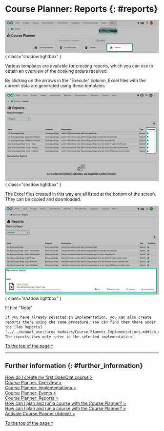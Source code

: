 # Course Planner: Reports {: #reports}

![course_planner_reports_v1_de.png](assets/course_planner_reports1_v1_de.png){ class="shadow lightbox" } 

Various templates are available for creating reports, which you can use to obtain an overview of the booking orders received.

By clicking on the arrows in the "Execute" column, Excel files with the current data are generated using these templates.

![course_planner_reports2_v1_de.png](assets/course_planner_reports2_v1_de.png){ class="shadow lightbox" }  

The Excel files created in this way are all listed at the bottom of the screen.
They can be copied and downloaded.

![course_planner_reports3_v1_de.png](assets/course_planner_reports3_v1_de.png){ class="shadow lightbox" } 

!!! hint "Note"

    If you have already selected an implementation, you can also create reports there using the same procedure. You can find them there under the [Tab Reports](../../manual_user/area_modules/Course_Planner_Implementations.md#tab_reports). The reports then only refer to the selected implementation.


[To the top of the page ^](#reports)

---

## Further information {: #further_information}

[How do I create my first OpenOlat course >](../../manual_how-to/my_first_course/my_first_course.md)<br>
[Course Planner: Overview >](../../manual_user/area_modules/Course_Planner.md)<br>
[Course Planner: Implementations >](../../manual_user/area_modules/Course_Planner_Implementations.md)<br>
[Course Planner: Events >](../../manual_user/area_modules/Course_Planner_Events.md)<br>
[Course Planner: Reports >](../../manual_user/area_modules/Course_Planner_Reports.de.md)<br>
[How can I plan and run a course with the Course Planner? >](../../manual_how-to/course_planner_courses/course_planner_courses.md)<br>
[How can I plan and run a course with the Course Planner? >](../../manual_how-to/course_planner_curriculum/course_planner_curriculum.md)<br>
[Activate Course Planner (Admin) >](../../manual_admin/administration/Modules_Course_Planner.md)<br>

[To the top of the page ^](#products)





























